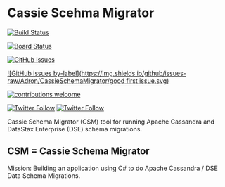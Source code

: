 # Cassie Scehma Migrator

[![Build Status](https://dev.azure.com/adronhall-datastax/cassie-schema-migrator/_apis/build/status/Adron.CassieSchemaMigrator?branchName=master)](https://dev.azure.com/adronhall-datastax/cassie-schema-migrator/_build/latest?definitionId=4&branchName=master)

[![Board Status](https://dev.azure.com/adronhall-datastax/9a23ac19-2e41-4073-9f42-db1e5eed24ee/ac48e326-d8ca-43c6-9121-4bd8c404917a/_apis/work/boardbadge/7fd6a8bf-00a6-4428-a408-22296d75adad)](https://dev.azure.com/adronhall-datastax/9a23ac19-2e41-4073-9f42-db1e5eed24ee/_boards/board/t/ac48e326-d8ca-43c6-9121-4bd8c404917a/Microsoft.RequirementCategory) 

[![GitHub issues](https://img.shields.io/github/issues/Adron/CassieSchemaMigrator.svg)](https://github.com/Adron/CassieSchemaMigrator/issues)

[![GitHub issues by-label](https://img.shields.io/github/issues-raw/Adron/CassieSchemaMigrator/good first issue.svg)](https://github.com/Adron/CassieSchemaMigrator/issues?q=is%3Aissue+is%3Aopen+label%3A%22good+first+issue%22)

[![contributions welcome](https://img.shields.io/badge/contributions-welcome-brightgreen.svg?style=flat)](https://github.com/Adron/CassieSchemaMigrator/issues)

[![Twitter Follow](https://img.shields.io/twitter/follow/Adron.svg?style=social)](https://twitter.com/Adron) [![Twitter Follow](https://img.shields.io/twitter/follow/ThrashingCode.svg?style=social)](https://twitter.com/ThrashingCode)

Cassie Schema Migrator (CSM) tool for running Apache Cassandra and DataStax Enterprise (DSE) schema migrations.

## CSM = Cassie Schema Migrator

Mission: Building an application using C# to do Apache Cassandra / DSE Data Schema Migrations.
